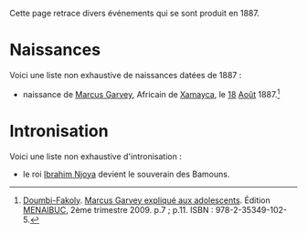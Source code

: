 <!-- TITLE: 1887 -->
<!-- SUBTITLE: Événements datant de 1887 -->

Cette page retrace divers événements qui se sont produit en 1887.

# Naissances
Voici une liste non exhaustive de naissances datées de 1887 :
* naissance de [Marcus Garvey](/personnalite/homme/polymathe/caraibes/midi/colonie/xamayca/marcus-gavey), Africain de [Xamayca](/geographie/ile/caraibes/midi/xamayca), le [18](/histoire/date/calendrier-gregorien/par-jour/18) [Août](/histoire/date/calendrier-gregorier/par-mois/aout) 1887.[^1]

# Intronisation
Voici une liste non exhaustive d'intronisation :
* le roi [Ibrahim Njoya](/personnalite/homme/noble/souverain/roi/afrique/centre/bamoun/ibrahim-njoya) devient le souverain des Bamouns.


[^1]: [Doumbi-Fakoly](/personnalite/homme/guerrier/afrique/nord-ouest/empire/mali/fakoli-manden). [Marcus Garvey expliqué aux adolescents](/ouvrage/documentaire/marcus-garvey-explique-aux-adolescents). Édition [MENAIBUC](/organisme/editeur/menaibuc), 2ème trimestre 2009. p.7 ; p.11. ISBN : 978-2-35349-102-5.